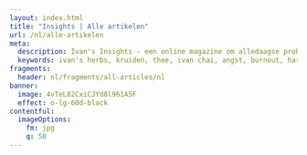 ```yaml
---
layout: index.html
title: "Insights | Alle artikelen"
url: /nl/alle-artikelen
meta:
  description: Ivan's Insights - een online magazine om alledaagse problemen (fysiek dan wel mentaal) bespreekbaar te maken. Benieuwd naar de inzichten?
  keywords: ivan's herbs, kruiden, thee, ivan chai, angst, burnout, hart, infecties, luchtweginfectie, menstruatiepijn, peesontsteking, prostaat, slaapproblemen, slijmbeursontsteking, stress, urineweginfectie, immuunsysteem
fragments:
  header: nl/fragments/all-articles/nl
banner:
  image: 4vTeL82CxiCJYd8l961A5F
  effect: o-lg-60d-black
contentful:
  imageOptions:
    fm: jpg
    q: 50
---
```

